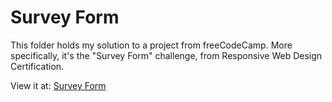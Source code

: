 # Survey Form

This folder holds my solution to a project from freeCodeCamp.
More specifically, it's the "Survey Form" challenge, from Responsive Web Design Certification.

View it at: [Survey Form](https://jonjmoreira.github.io/freeCodeCamp-projects/projects/responsive-web-design/survey-form/page.html)

